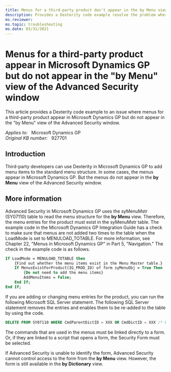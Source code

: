 ```yaml
---
title: Menus for a third-party product don't appear in the by Menu view of the Advanced Security window
description: Provides a Dexterity code example resolve the problem where menus for a third-party product appear in Microsoft Dynamics GP but do not appear in the by Menu view of the Advanced Security window.
ms.reviewer:
ms.topic: troubleshooting
ms.date: 03/31/2021
---
```

# Menus for a third-party product appear in Microsoft Dynamics GP but do not appear in the "by Menu" view of the Advanced Security window

This article provides a Dexterity code example to an issue where menus for a third-party product appear in Microsoft Dynamics GP but do not appear in the "by Menu" view of the Advanced Security window.

_Applies to:_ &nbsp; Microsoft Dynamics GP  
_Original KB number:_ &nbsp; 927701

## Introduction

Third-party developers can use Dexterity in Microsoft Dynamics GP to add menu items to the standard menu structure. In some cases, the menus appear in Microsoft Dynamics GP. But the menus do not appear in the **by Menu** view of the Advanced Security window.

## More information

Advanced Security in Microsoft Dynamics GP uses the syMenuMstr (SY07110) table to read the menu structure for the **by Menu** view. Therefore, the menu entries for the product must exist in the syMenuMstr table. The example code in the Microsoft Dynamics GP Integration Guide has a check to make sure that menus are not added two times to the table when the LoadMode is set to MENULOAD_TOTABLE. For more information, see Chapter 22, "Menus in Microsoft Dynamics GP" in Part 5, "Navigation." The check in the example code is as follows.

```vb
If LoadMode = MENULOAD_TOTABLE then
    {Find out whether the menu items exist in the Menu Master table.}
    If MenusExistForProduct(IG_PROD_ID) of form syMenuObj = True Then
        {Do not need to add the menu items}
        AddMenuItems = False;
    End If;
End If;
```

If you are adding or changing menu entries for the product, you can run the following Microsoft SQL Server statement. The following SQL Server statement removes the entries and enables them to be re-added to the table by using the code.

```sql
DELETE FROM SY07110 WHERE CmdParentDictID = XXX OR CmdDictID = XXX /* Where XXX is the Dexterity product ID. */
```

The commands that are used in the menus must be linked directly to a form. Or, if they are linked to a script that opens a form, the Security Form must be selected.

If Advanced Security is unable to identify the form, Advanced Security cannot control access to the form from the **by Menu** view. However, the form is still available in the **by Dictionary** view.
